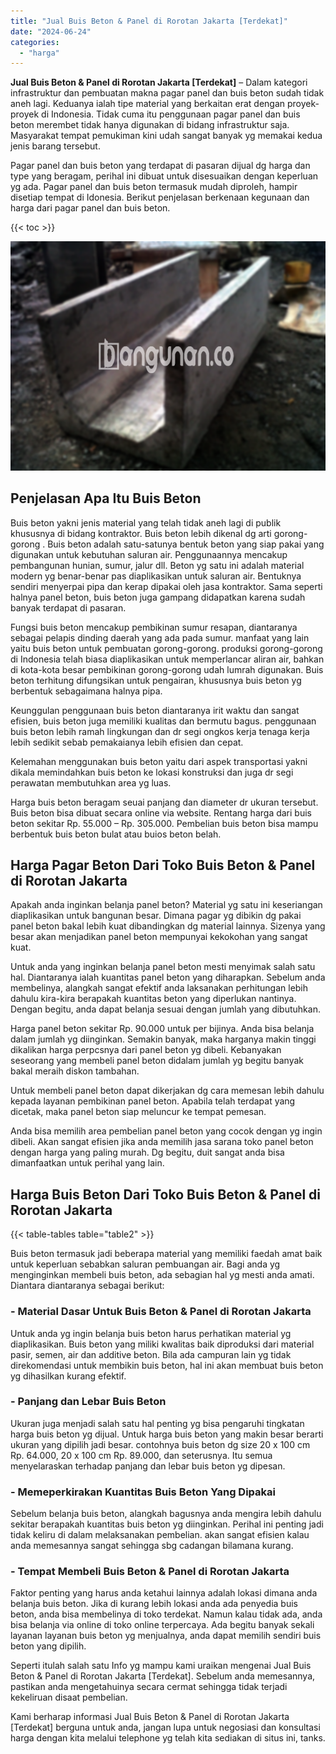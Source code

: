 ```yaml
---
title: "Jual Buis Beton & Panel di Rorotan Jakarta [Terdekat]"
date: "2024-06-24"
categories: 
  - "harga"
---
```


**Jual Buis Beton & Panel di Rorotan Jakarta \[Terdekat\]** – Dalam kategori infrastruktur dan pembuatan makna pagar panel dan buis beton sudah tidak aneh lagi. Keduanya ialah tipe material yang berkaitan erat dengan proyek-proyek di Indonesia. Tidak cuma itu penggunaan pagar panel dan buis beton merembet tidak hanya digunakan di bidang infrastruktur saja. Masyarakat tempat pemukiman kini udah sangat banyak yg memakai kedua jenis barang tersebut.

Pagar panel dan buis beton yang terdapat di pasaran dijual dg harga dan type yang beragam, perihal ini dibuat untuk disesuaikan dengan keperluan yg ada. Pagar panel dan buis beton termasuk mudah diproleh, hampir disetiap tempat di Idonesia. Berikut penjelasan berkenaan kegunaan dan harga dari pagar panel dan buis beton.

{{< toc >}}

![Jual Buis Beton & Panel di Rorotan Jakarta [Terdekat]](/images/jual-panel-buis-beton-murah-34.png)

## Penjelasan Apa Itu Buis Beton

Buis beton yakni jenis material yang telah tidak aneh lagi di publik khususnya di bidang kontraktor. Buis beton lebih dikenal dg arti gorong-gorong . Buis beton adalah satu-satunya bentuk beton yang siap pakai yang digunakan untuk kebutuhan saluran air. Penggunaannya mencakup pembangunan hunian, sumur, jalur dll. Beton yg satu ini adalah material modern yg benar-benar pas diaplikasikan untuk saluran air. Bentuknya sendiri menyerpai pipa dan kerap dipakai oleh jasa kontraktor. Sama seperti halnya panel beton, buis beton juga gampang didapatkan karena sudah banyak terdapat di pasaran.

Fungsi buis beton mencakup pembikinan sumur resapan, diantaranya sebagai pelapis dinding daerah yang ada pada sumur. manfaat yang lain yaitu buis beton untuk pembuatan gorong-gorong. produksi gorong-gorong di Indonesia telah biasa diaplikasikan untuk memperlancar aliran air, bahkan di kota-kota besar pembikinan gorong-gorong udah lumrah digunakan. Buis beton terhitung difungsikan untuk pengairan, khususnya buis beton yg berbentuk sebagaimana halnya pipa.

Keunggulan penggunaan buis beton diantaranya irit waktu dan sangat efisien, buis beton juga memiliki kualitas dan bermutu bagus. penggunaan buis beton lebih ramah lingkungan dan dr segi ongkos kerja tenaga kerja lebih sedikit sebab pemakaianya lebih efisien dan cepat.

Kelemahan menggunakan buis beton yaitu dari aspek transportasi yakni dikala memindahkan buis beton ke lokasi konstruksi dan juga dr segi perawatan membutuhkan area yg luas.

Harga buis beton beragam seuai panjang dan diameter dr ukuran tersebut. Buis beton bisa dibuat secara online via website. Rentang harga dari buis beton sekitar Rp. 55.000 – Rp. 305.000. Pembelian buis beton bisa mampu berbentuk buis beton bulat atau buios beton belah.

## Harga Pagar Beton Dari Toko Buis Beton & Panel di Rorotan Jakarta

Apakah anda inginkan belanja panel beton? Material yg satu ini keseriangan diaplikasikan untuk bangunan besar. Dimana pagar yg dibikin dg pakai panel beton bakal lebih kuat dibandingkan dg material lainnya. Sizenya yang besar akan menjadikan panel beton mempunyai kekokohan yang sangat kuat.

Untuk anda yang inginkan belanja panel beton mesti menyimak salah satu hal. Diantaranya ialah kuantitas panel beton yang diharapkan. Sebelum anda membelinya, alangkah sangat efektif anda laksanakan perhitungan lebih dahulu kira-kira berapakah kuantitas beton yang diperlukan nantinya. Dengan begitu, anda dapat belanja sesuai dengan jumlah yang dibutuhkan.

Harga panel beton sekitar Rp. 90.000 untuk per bijinya. Anda bisa belanja dalam jumlah yg diinginkan. Semakin banyak, maka harganya makin tinggi dikalikan harga perpcsnya dari panel beton yg dibeli. Kebanyakan seseorang yang membeli panel beton didalam jumlah yg begitu banyak bakal meraih diskon tambahan.

Untuk membeli panel beton dapat dikerjakan dg cara memesan lebih dahulu kepada layanan pembikinan panel beton. Apabila telah terdapat yang dicetak, maka panel beton siap meluncur ke tempat pemesan.

Anda bisa memilih area pembelian panel beton yang cocok dengan yg ingin dibeli. Akan sangat efisien jika anda memilih jasa sarana toko panel beton dengan harga yang paling murah. Dg begitu, duit sangat anda bisa dimanfaatkan untuk perihal yang lain.

## Harga Buis Beton Dari Toko Buis Beton & Panel di Rorotan Jakarta

{{< table-tables table="table2" >}}

Buis beton termasuk jadi beberapa material yang memiliki faedah amat baik untuk keperluan sebabkan saluran pembuangan air. Bagi anda yg menginginkan membeli buis beton, ada sebagian hal yg mesti anda amati. Diantara diantaranya sebagai berikut:

### \- Material Dasar Untuk Buis Beton & Panel di Rorotan Jakarta

Untuk anda yg ingin belanja buis beton harus perhatikan material yg diaplikasikan. Buis beton yang miliki kwalitas baik diproduksi dari material pasir, semen, air dan additive beton. Bila ada campuran lain yg tidak direkomendasi untuk membikin buis beton, hal ini akan membuat buis beton yg dihasilkan kurang efektif.

### \- Panjang dan Lebar Buis Beton

Ukuran juga menjadi salah satu hal penting yg bisa pengaruhi tingkatan harga buis beton yg dijual. Untuk harga buis beton yang makin besar berarti ukuran yang dipilih jadi besar. contohnya buis beton dg size 20 x 100 cm Rp. 64.000, 20 x 100 cm Rp. 89.000, dan seterusnya. Itu semua menyelaraskan terhadap panjang dan lebar buis beton yg dipesan.

### \- Memeperkirakan Kuantitas Buis Beton Yang Dipakai

Sebelum belanja buis beton, alangkah bagusnya anda mengira lebih dahulu sekitar berapakah kuantitas buis beton yg diinginkan. Perihal ini penting jadi tidak keliru di dalam melaksanakan pembelian. akan sangat efisien kalau anda memesannya sangat sehingga sbg cadangan bilamana kurang.

### \- Tempat Membeli Buis Beton & Panel di Rorotan Jakarta

Faktor penting yang harus anda ketahui lainnya adalah lokasi dimana anda belanja buis beton. Jika di kurang lebih lokasi anda ada penyedia buis beton, anda bisa membelinya di toko terdekat. Namun kalau tidak ada, anda bisa belanja via online di toko online terpercaya. Ada begitu banyak sekali layanan layanan buis beton yg menjualnya, anda dapat memilih sendiri buis beton yang dipilih.

Seperti itulah salah satu Info yg mampu kami uraikan mengenai Jual Buis Beton & Panel di Rorotan Jakarta \[Terdekat\]. Sebelum anda memesannya, pastikan anda mengetahuinya secara cermat sehingga tidak terjadi kekeliruan disaat pembelian.

Kami berharap informasi Jual Buis Beton & Panel di Rorotan Jakarta \[Terdekat\] berguna untuk anda, jangan lupa untuk negosiasi dan konsultasi harga dengan kita melalui telephone yg telah kita sediakan di situs ini, tanks.
